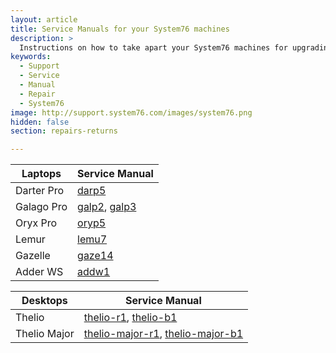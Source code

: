 ```yaml
---
layout: article
title: Service Manuals for your System76 machines
description: >
  Instructions on how to take apart your System76 machines for upgrading or repairs.
keywords:
  - Support
  - Service
  - Manual
  - Repair
  - System76
image: http://support.system76.com/images/system76.png
hidden: false
section: repairs-returns

---
```


| Laptops      | Service Manual |
| -------------| ---------------|
| Darter Pro   | [darp5](https://github.com/system76/docs/blob/gh-pages/service-manuals/pdfs/Darter/darp5-service-manual.pdf) | 
| Galago Pro   | [galp2](https://github.com/system76/docs/blob/gh-pages/service-manuals/pdfs/Galago/galp2-service-manual.pdf), [galp3](https://github.com/system76/docs/blob/gh-pages/service-manuals/pdfs/Galago/galp3-service-manual.pdf) | 
| Oryx Pro     | [oryp5](https://github.com/system76/docs/blob/gh-pages/service-manuals/pdfs/Oryx/oryp5-service-manual.pdf)  |
| Lemur        | [lemu7](https://github.com/system76/docs/blob/gh-pages/service-manuals/pdfs/Lemur/lemu7-service-manual.pdf) | 
| Gazelle      | [gaze14](https://github.com/system76/docs/blob/gh-pages/service-manuals/pdfs/Gazelle/gaze14-service-manual.pdf)
| Adder WS     | [addw1](https://github.com/system76/docs/blob/gh-pages/service-manuals/pdfs/Adder/addw1-service-manual.pdf)

| Desktops     | Service Manual |
| -------------| ---------------|
| Thelio       | [thelio-r1](https://system76.com/guides/thelio/r1), [thelio-b1](https://system76.com/guides/thelio/b1) |
| Thelio Major | [thelio-major-r1](https://system76.com/guides/thelio-major/r1), [thelio-major-b1](https://system76.com/guides/thelio-major/b1) |
